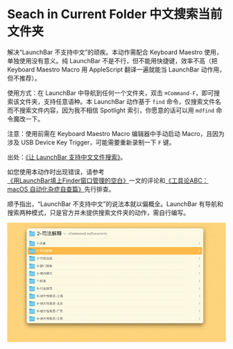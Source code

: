 # Seach in Current Folder 中文搜索当前文件夹

解决“LaunchBar 不支持中文”的顽疾。本动作需配合 Keyboard Maestro 使用，单独使用没有意义。纯 LaunchBar 不是不行，但不能用快捷键，效率不高（把 Keyboard Maestro Macro 用 AppleScript 翻译一遍就能当 LaunchBar 动作用，但不推荐）。

使用方式：在 LaunchBar 中导航到任何一个文件夹，双击 `⌘Command-F`，即可搜索该文件夹，支持任意语种。本 LaunchBar 动作基于 `find` 命令，仅搜索文件名而不搜索文件内容，因为我不相信 Spotlight 索引，你愿意的话可以用 `mdfind` 命令魔改一下。

注意：使用前需在 Keyboard Maestro Macro 编辑器中手动启动 Macro，且因为涉及 USB Device Key Trigger，可能需要重新录制一下 `F` 键。

出处：[《让 LaunchBar 支持中文文件搜索》](https://utgd.net/article/20567/)。

如您使用本动作时出现错误，请参考[《用LaunchBar填上Finder窗口管理的空白》](https://utgd.net/article/20568)一文的评论和[《工具论ABC：macOS 自动化杂症自查篇》](https://utgd.net/article/20172/)先行排查。

顺予指出，“LaunchBar 不支持中文”的说法本就以偏概全。LaunchBar 有导航和搜索两种模式，只是官方并未提供搜索文件夹的动作，需自行编写。

![title](img.gif)